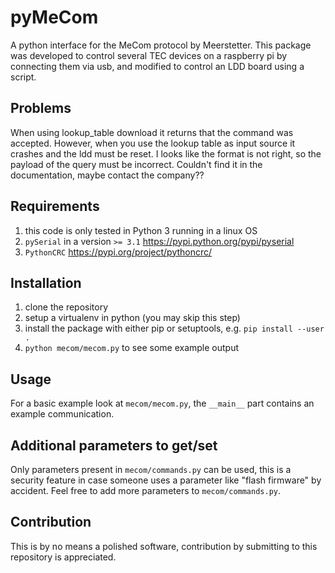 # pyMeCom
A python interface for the MeCom protocol by Meerstetter.
This package was developed to control several TEC devices on a raspberry pi by connecting them via usb, and modified to control an LDD board using a script.

## Problems
When using lookup_table download it returns that the command was accepted. However, when you use the lookup table as input source it crashes and the ldd must be reset. I looks like the format is not right, so the payload of the query must be incorrect. Couldn't find it in the documentation, maybe contact the company??

## Requirements
1. this code is only tested in Python 3 running in a linux OS
1. `pySerial` in a version `>= 3.1` https://pypi.python.org/pypi/pyserial
1. `PythonCRC` https://pypi.org/project/pythoncrc/

## Installation
1. clone the repository
1. setup a virtualenv in python (you may skip this step)
1. install the package with either pip or setuptools, e.g. `pip install --user .`
1. `python mecom/mecom.py` to see some example output

## Usage
For a basic example look at `mecom/mecom.py`, the `__main__` part contains an example communication.

## Additional parameters to get/set
Only parameters present in `mecom/commands.py` can be used, this is a security feature in case someone uses a parameter like "flash firmware" by accident.
Feel free to add more parameters to `mecom/commands.py`.

## Contribution
This is by no means a polished software, contribution by submitting to this repository is appreciated.

